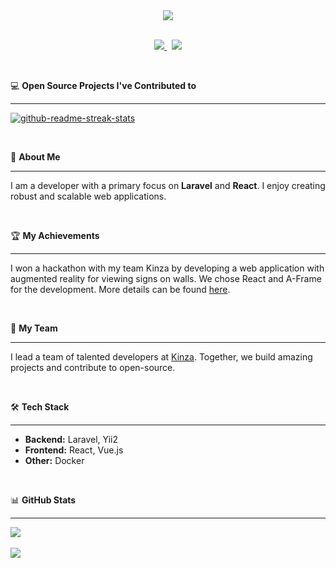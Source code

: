 <div align="center"><picture>
    <source media="(prefers-color-scheme: dark)" srcset="https://readme-typing-svg.demolab.com?font=Inter&weight=600&size=38&duration=3500&pause=1500&color=F7F7F7&center=true&vCenter=true&random=false&width=800&height=60&lines=Hi+there!+I'm+pigolitsyn_m%F0%9F%91%8B" />
    <img src="https://readme-typing-svg.demolab.com?font=Inter&weight=600&size=38&duration=3500&pause=1500&color=F7F7F7&center=true&vCenter=true&random=false&width=800&height=60&lines=Hi+there!+I'm+pigolitsyn_m%F0%9F%91%8B" />
  </picture>
</div>

<br>

<p align="center"> 
  <a href="https://t.me/pigolitsyn_m" target="_blank">
    <img src="https://img.shields.io/badge/telegram-%230077B5.svg?&style=for-the-badge&logo=telegram&logoColor=white" />
  </a>&nbsp;
  <a href="https://vk.com/pigolitsyn_m" target="_blank">
    <img src="https://img.shields.io/badge/vk-%230077B5.svg?&style=for-the-badge&logo=vk&logoColor=white" />
  </a>
</p>

<br>

💻 <b>Open Source Projects I've Contributed to</b>
<hr>
<p align="left">
  <a href="https://github.com/DenverCoder1/readme-typing-svg/pull/302"><img src="https://denvercoder1-github-readme-stats.vercel.app/api/pin/?username=DenverCoder1&repo=readme-typing-svg&theme=react&bg_color=1f222e&title_color=42b883&hide_border=true&icon_color=f8d866" alt="github-readme-streak-stats" alt="readme-typing-svg"></a>
</p>

<br>

📜 <b>About Me</b>
<hr>
<p align="left">
I am a developer with a primary focus on <b>Laravel</b> and <b>React</b>. I enjoy creating robust and scalable web applications.
</p>

<br>

🏆 <b>My Achievements</b>
<hr>
<p align="left">
I won a hackathon with my team Kinza by developing a web application with augmented reality for viewing signs on walls. We chose React and A-Frame for the development. More details can be found <a href="https://kinza-agency.ru/news/kinza-победила-в-it-конкурсе/">here</a>.
</p>

<br>

👥 <b>My Team</b>
<hr>
<p align="left">
I lead a team of talented developers at <a href="https://kinza-agency.ru">Kinza</a>. Together, we build amazing projects and contribute to open-source.
</p>

<br>

🛠️ <b>Tech Stack</b>
<hr>
<p align="left">
<ul>
  <li><b>Backend:</b> Laravel, Yii2</li>
  <li><b>Frontend:</b> React, Vue.js</li>
  <li><b>Other:</b> Docker</li>
</ul>
</p>

<br>

📊 <b>GitHub Stats</b>
<hr>

<div align="left">
  <picture>
    <source media="(prefers-color-scheme: dark)" srcset="https://github-readme-stats.vercel.app/api/top-langs?username=mpa12&layout=compact&bg_color=1f222e&hide_border=1&title_color=42b883&theme=gotham" />
    <img src="https://github-readme-stats.vercel.app/api/top-langs?username=mpa12&title_color=3fb580&layout=compact&border_color=3fb580" />
  </picture>
</div>

<br>

<img src="https://komarev.com/ghpvc/?username=mpa12" />
